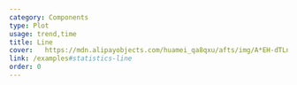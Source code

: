 ```yaml
---
category: Components
type: Plot
usage: trend,time
title: Line
cover:   https://mdn.alipayobjects.com/huamei_qa8qxu/afts/img/A*EH-dTLnE4bcAAAAAAAAAAAAADmJ7AQ/original
link: /examples#statistics-line
order: 0
---
```

